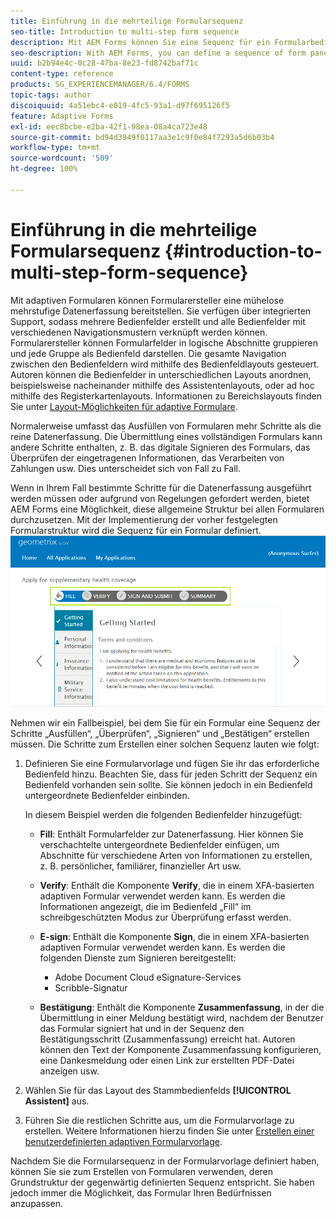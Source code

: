 ```yaml
---
title: Einführung in die mehrteilige Formularsequenz
seo-title: Introduction to multi-step form sequence
description: Mit AEM Forms können Sie eine Sequenz für ein Formularbedienfeld definieren, nach der Benutzer in einem adaptiven Formular navigieren und es ausfüllen sollen.
seo-description: With AEM Forms, you can define a sequence of form panel in which you want users to navigate and fill an adaptive form.
uuid: b2b94e4c-0c28-47ba-8e23-fd8742baf71c
content-type: reference
products: SG_EXPERIENCEMANAGER/6.4/FORMS
topic-tags: author
discoiquuid: 4a51ebc4-e019-4fc5-93a1-d97f695126f5
feature: Adaptive Forms
exl-id: eec8bcbe-e2ba-42f1-98ea-08a4ca723e48
source-git-commit: bd94d3949f0117aa3e1c9f0e84f7293a5d6b03b4
workflow-type: tm+mt
source-wordcount: '509'
ht-degree: 100%

---
```


# Einführung in die mehrteilige Formularsequenz {#introduction-to-multi-step-form-sequence}

Mit adaptiven Formularen können Formularersteller eine mühelose mehrstufige Datenerfassung bereitstellen. Sie verfügen über integrierten Support, sodass mehrere Bedienfelder erstellt und alle Bedienfelder mit verschiedenen Navigationsmustern verknüpft werden können. Formularersteller können Formularfelder in logische Abschnitte gruppieren und jede Gruppe als Bedienfeld darstellen. Die gesamte Navigation zwischen den Bedienfeldern wird mithilfe des Bedienfeldlayouts gesteuert. Autoren können die Bedienfelder in unterschiedlichen Layouts anordnen, beispielsweise nacheinander mithilfe des Assistentenlayouts, oder ad hoc mithilfe des Registerkartenlayouts. Informationen zu Bereichslayouts finden Sie unter [Layout-Möglichkeiten für adaptive Formulare](/help/forms/using/layout-capabilities-adaptive-forms.md).

Normalerweise umfasst das Ausfüllen von Formularen mehr Schritte als die reine Datenerfassung. Die Übermittlung eines vollständigen Formulars kann andere Schritte enthalten, z. B. das digitale Signieren des Formulars, das Überprüfen der eingetragenen Informationen, das Verarbeiten von Zahlungen usw. Dies unterscheidet sich von Fall zu Fall.

Wenn in Ihrem Fall bestimmte Schritte für die Datenerfassung ausgeführt werden müssen oder aufgrund von Regelungen gefordert werden, bietet AEM Forms eine Möglichkeit, diese allgemeine Struktur bei allen Formularen durchzusetzen. Mit der Implementierung der vorher festgelegten Formularstruktur wird die Sequenz für ein Formular definiert. ![Beispiel für eine mehrstufige Formularsequenz](assets/formpipeline.png)

Nehmen wir ein Fallbeispiel, bei dem Sie für ein Formular eine Sequenz der Schritte „Ausfüllen“, „Überprüfen“, „Signieren“ und „Bestätigen“ erstellen müssen. Die Schritte zum Erstellen einer solchen Sequenz lauten wie folgt:

1. Definieren Sie eine Formularvorlage und fügen Sie ihr das erforderliche Bedienfeld hinzu. Beachten Sie, dass für jeden Schritt der Sequenz ein Bedienfeld vorhanden sein sollte. Sie können jedoch in ein Bedienfeld untergeordnete Bedienfelder einbinden.

   In diesem Beispiel werden die folgenden Bedienfelder hinzugefügt:

   * **Fill**: Enthält Formularfelder zur Datenerfassung. Hier können Sie verschachtelte untergeordnete Bedienfelder einfügen, um Abschnitte für verschiedene Arten von Informationen zu erstellen, z. B. persönlicher, familiärer, finanzieller Art usw.
   * **Verify**: Enthält die Komponente **Verify**, die in einem XFA-basierten adaptiven Formular verwendet werden kann. Es werden die Informationen angezeigt, die im Bedienfeld „Fill“ im schreibgeschützten Modus zur Überprüfung erfasst werden.
   * **E-sign**: Enthält die Komponente **Sign**, die in einem XFA-basierten adaptiven Formular verwendet werden kann. Es werden die folgenden Dienste zum Signieren bereitgestellt:

      * Adobe Document Cloud eSignature-Services
      * Scribble-Signatur
   * **Bestätigung**: Enthält die Komponente **Zusammenfassung**, in der die Übermittlung in einer Meldung bestätigt wird, nachdem der Benutzer das Formular signiert hat und in der Sequenz den Bestätigungsschritt (Zusammenfassung) erreicht hat. Autoren können den Text der Komponente Zusammenfassung konfigurieren, eine Dankesmeldung oder einen Link zur erstellten PDF-Datei anzeigen usw.


1. Wählen Sie für das Layout des Stammbedienfelds **[!UICONTROL Assistent]** aus.
1. Führen Sie die restlichen Schritte aus, um die Formularvorlage zu erstellen. Weitere Informationen hierzu finden Sie unter [Erstellen einer benutzerdefinierten adaptiven Formularvorlage](/help/forms/using/custom-adaptive-forms-templates.md).

Nachdem Sie die Formularsequenz in der Formularvorlage definiert haben, können Sie sie zum Erstellen von Formularen verwenden, deren Grundstruktur der gegenwärtig definierten Sequenz entspricht. Sie haben jedoch immer die Möglichkeit, das Formular Ihren Bedürfnissen anzupassen.
